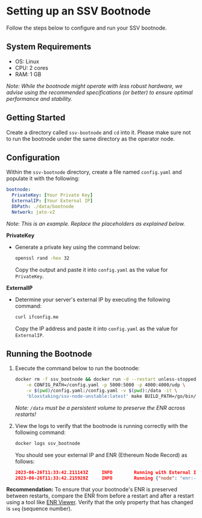 # Setting up an SSV Bootnode

Follow the steps below to configure and run your SSV bootnode.

## System Requirements

- OS: Linux
- CPU: 2 cores
- RAM: 1 GB

_Note: While the bootnode might operate with less robust hardware, we advise using the recommended specifications (or better) to ensure optimal performance and stability._

## Getting Started

Create a directory called `ssv-bootnode` and `cd` into it. Please make sure not to run the bootnode under the same directory as the operator node.

## Configuration

Within the `ssv-bootnode` directory, create a file named `config.yaml` and populate it with the following:

```yaml
bootnode:
  PrivateKey: [Your Private Key]
  ExternalIP: [Your External IP]
  DbPath: ./data/bootnode
  Network: jato-v2
```

_Note: This is an example. Replace the placeholders as explained below._

**PrivateKey**

- Generate a private key using the command below:

  ```bash
  openssl rand -hex 32
  ```

  Copy the output and paste it into `config.yaml` as the value for `PrivateKey`.

**ExternalIP**

- Determine your server's external IP by executing the following command:
  ```bash
  curl ifconfig.me
  ```
  Copy the IP address and paste it into `config.yaml` as the value for `ExternalIP`.

## Running the Bootnode

1. Execute the command below to run the bootnode:

   ```bash
   docker rm -f ssv_bootnode && docker run -d --restart unless-stopped --name=ssv_bootnode \
       -e CONFIG_PATH=/config.yaml -p 5000:5000 -p 4000:4000/udp \
       -v $(pwd)/config.yaml:/config.yaml -v $(pwd):/data -it \
       'bloxstaking/ssv-node-unstable:latest' make BUILD_PATH=/go/bin/ssvnode start-boot-node
   ```

   _Note: `/data` must be a persistent volume to preserve the ENR across restarts!_

2. View the logs to verify that the bootnode is running correctly with the following command:

   ```bash
   docker logs ssv_bootnode
   ```

   You should see your external IP and ENR (Ethereum Node Record) as follows:

   ```json
   2023-06-26T11:33:42.211143Z     INFO        Running with External IP        {"external-ip": "182.168.1.1"}
   2023-06-26T11:33:42.215928Z     INFO        Running {"node": "enr:-Li4QBLe4pXvgaQYabjiagIKYXkhMVDzixZLlYDG8pqI6nehE7sE3pN6RkisRc0flUhqO3O8omAZxZUgugHuUQnW07CGAYj3eyLEh2F0dG5ldHOIAAAAAAAAAACEZXRoMpD1pf1CAAAAAP__________gmlkgnY0gmlwhLaoAQGJc2VjcDI1NmsxoQKNW0Mf-xTXcevRSkZOvoN0Q0T9OkTjGZQyQeOl3bYU3YN0Y3CCE4iDdWRwgg-g"}
   ```

**Recommendation:** To ensure that your bootnode's ENR is preserved between restarts, compare the ENR from before a restart and after a restart using a tool like [ENR Viewer](https://enr-viewer.com/). Verify that the only property that has changed is `seq` (sequence number).

